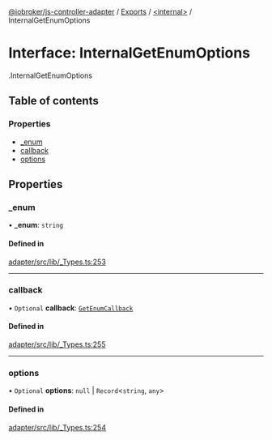 [@iobroker/js-controller-adapter](../README.md) / [Exports](../modules.md) / [<internal\>](../modules/internal_.md) / InternalGetEnumOptions

# Interface: InternalGetEnumOptions

[<internal>](../modules/internal_.md).InternalGetEnumOptions

## Table of contents

### Properties

- [\_enum](internal_.InternalGetEnumOptions.md#_enum)
- [callback](internal_.InternalGetEnumOptions.md#callback)
- [options](internal_.InternalGetEnumOptions.md#options)

## Properties

### \_enum

• **\_enum**: `string`

#### Defined in

[adapter/src/lib/_Types.ts:253](https://github.com/ioBroker/ioBroker.js-controller/blob/f8686615/packages/adapter/src/lib/_Types.ts#L253)

___

### callback

• `Optional` **callback**: [`GetEnumCallback`](../modules/internal_.md#getenumcallback)

#### Defined in

[adapter/src/lib/_Types.ts:255](https://github.com/ioBroker/ioBroker.js-controller/blob/f8686615/packages/adapter/src/lib/_Types.ts#L255)

___

### options

• `Optional` **options**: ``null`` \| `Record`<`string`, `any`\>

#### Defined in

[adapter/src/lib/_Types.ts:254](https://github.com/ioBroker/ioBroker.js-controller/blob/f8686615/packages/adapter/src/lib/_Types.ts#L254)
